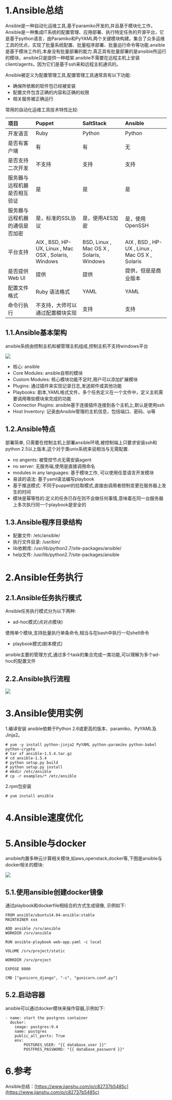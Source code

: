 # 1.Ansible总结

Ansible是一种自动化运维工具,基于paramiko开发的,并且基于模块化工作，Ansible是一种集成IT系统的配置管理、应用部署、执行特定任务的开源平台，它是基于python语言，由Paramiko和PyYAML两个关键模块构建。集合了众多运维工具的优点，实现了批量系统配置、批量程序部署、批量运行命令等功能.ansible是基于模块工作的,本身没有批量部署的能力.真正具有批量部署的是ansible所运行的模块，ansible只是提供一种框架.ansible不需要在远程主机上安装client/agents，因为它们是基于ssh来和远程主机通讯的。

Ansible被定义为配置管理工具,配置管理工具通常具有以下功能:

* 确保所依赖的软件包已经被安装
* 配置文件包含正确的内容和正确的权限
* 相关服务被正确运行

常用的自动化运维工具技术特性比较:

| 项目 | Puppet | SaltStack | Ansible |
| :--- | :--- | :--- | :--- |
| 开发语言 | Ruby | Python | Python |
| 是否有客户端 | 有 | 有 | 无 |
| 是否支持二次开发 | 不支持 | 支持 | 支持 |
| 服务器与远程机器是否相互验证 | 是 | 是 | 是 |
| 服务器与远程机器的通信是否加密 | 是，标准的SSL协议 | 是，使用AES加密 | 是，使用OpenSSH |
| 平台支持 | AIX , BSD, HP-UX, Linux , Mac OSX , Solaris, Windows | BSD, Linux , Mac OS X , Solaris, Windows | AIX , BSD , HP-UX , Linux , Mac OS X , Solaris |
| 是否提供Web UI | 提供 | 提供 | 提供，但是是商业版本 |
| 配置文件格式 | Ruby 语法格式 | YAML | YAML |
| 命令行执行 | 不支持，大师可以通过配置模块实现 | 支持 | 支持 |

## 1.1.Ansible基本架构

ansible系统由控制主机和被管理主机组成,控制主机不支持windows平台

![](/static/image/6078939-1799907d732a3e87.webp)

* 核心: ansible
* Core Modules: ansible自带的模块
* Custom Modules: 核心模块功能不足时,用户可以添加扩展模块
* Plugins: 通过插件来实现记录日志,发送邮件或其他功能
* Playbooks: 剧本,YAML格式文件，多个任务定义在一个文件中，定义主机需要调用哪些模块来完成的功能
* Connectior Plugins: ansible基于连接插件连接到各个主机上,默认是使用ssh
* Host Inventory: 记录由Ansible管理的主机信息，包括端口、密码、ip等

## 1.2.Ansible特点

部署简单, 只需要在控制主机上部署ansible环境,被控制端上只要求安装ssh和python 2.5以上版本,这个对于类unix系统来说相当与无需配置.

* no angents: 被管控节点无需安装agent
* no server: 无服务端,使用是直接调用命名
* modules in any languages: 基于模块工作, 可以使用任意语言开发模块
* 易读的语法: 基于yaml语法编写playbook
* 基于推送模式: 不同于puppet的拉取模式,直接由调用者控制变更在服务器上发生的时间
* 模块是幂等性的:定义的任务已存在则不会做任何事情,意味着在同一台服务器上多次执行同一个playbook是安全的

## 1.3.Ansible程序目录结构

* 配置文件: /etc/ansible/
* 执行文件目录: /usr/bin/
* lib依赖库: /usr/lib/python2.7/site-packages/ansible/
* help文件: /usr/lib/python2.7/site-packages/ansible

# 2.Ansible任务执行

## 2.1.Ansible任务执行模式

Ansible任务执行模式分为以下两种:

* ad-hoc模式(点对点模块)

使用单个模块,支持批量执行单条命令,相当与在bash中执行一句shell命令

* playbook模式(剧本模式)

ansible主要的管理方式,通过多个task的集合完成一类功能,可以理解为多个ad-hoc的配置文件


## 2.2.Ansible执行流程

![](/static/image/6078939-2d6e5a817186480d.webp)

# 3.Ansible使用实例

1.编译安装
ansible依赖于Python 2.6或更高的版本、paramiko、PyYAML及Jinja2。


```
# yum -y install python-jinja2 PyYAML python-paramiko python-babel python-crypto
# tar xf ansible-1.5.4.tar.gz
# cd ansible-1.5.4
# python setup.py build
# python setup.py install
# mkdir /etc/ansible
# cp -r examples/* /etc/ansible
```

2.rpm包安装

```
# yum install ansible
```



# 4.Ansible速度优化

# 5.Ansible与docker

ansible内置多种云计算相关模块,如aws,openstack,docker等,下图是ansible与docker相关的模块:

![](/static/image/6078939-dd7555be152cfb66.webp)

## 5.1.使用ansible创建docker镜像

通过playbook和dockerfile相结合的方式生成镜像, 示例如下:

```
FROM ansible/ubuntu14.04-ansible:stable
MAINTAINER xxx

ADD ansible /srv/ansible
WORKDIR /srv/ansible

RUN ansible-playbook web-app.yaml -c local

VOLUME /srv/project/static

WORKDIR /srv/project

EXPOSE 8000

CMD ["gunicorn_django", "-c", "gunicorn.conf.py"]
```
## 5.2.启动容器

ansible可以通过docker模块来操作容器,示例如下:


```
- name: start the postgres container
  docker:
    image: postgres:9.4
    name: postgres
    public_all_ports: True
    env:
        POSTGRES_USER: "{{ database_user }}"
        POSTFRES_PASSWORD: "{{ database_password }}"
```



# 6.参考

Ansible总结：[https://www.jianshu.com/p/c82737b5485c](https://www.jianshu.com/p/c82737b5485c)

